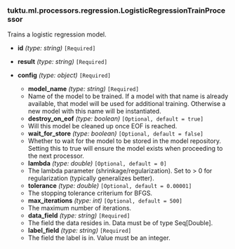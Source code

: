 ### tuktu.ml.processors.regression.LogisticRegressionTrainProcessor
Trains a logistic regression model.

  * **id** *(type: string)* `[Required]`

  * **result** *(type: string)* `[Required]`

  * **config** *(type: object)* `[Required]`

    * **model_name** *(type: string)* `[Required]`
    - Name of the model to be trained. If a model with that name is already available, that model will be used for additional training. Otherwise a new model with this name will be instantiated.

    * **destroy_on_eof** *(type: boolean)* `[Optional, default = true]`
    - Will this model be cleaned up once EOF is reached.

    * **wait_for_store** *(type: boolean)* `[Optional, default = false]`
    - Whether to wait for the model to be stored in the model repository. Setting this to true will ensure the model exists when proceeding to the next processor.

    * **lambda** *(type: double)* `[Optional, default = 0]`
    - The lambda parameter (shrinkage/regularization). Set to > 0 for regularization (typically generalizes better).

    * **tolerance** *(type: double)* `[Optional, default = 0.00001]`
    - The stopping tolerance criterium for BFGS.

    * **max_iterations** *(type: int)* `[Optional, default = 500]`
    - The maximum number of iterations.

    * **data_field** *(type: string)* `[Required]`
    - The field the data resides in. Data must be of type Seq[Double].

    * **label_field** *(type: string)* `[Required]`
    - The field the label is in. Value must be an integer.


